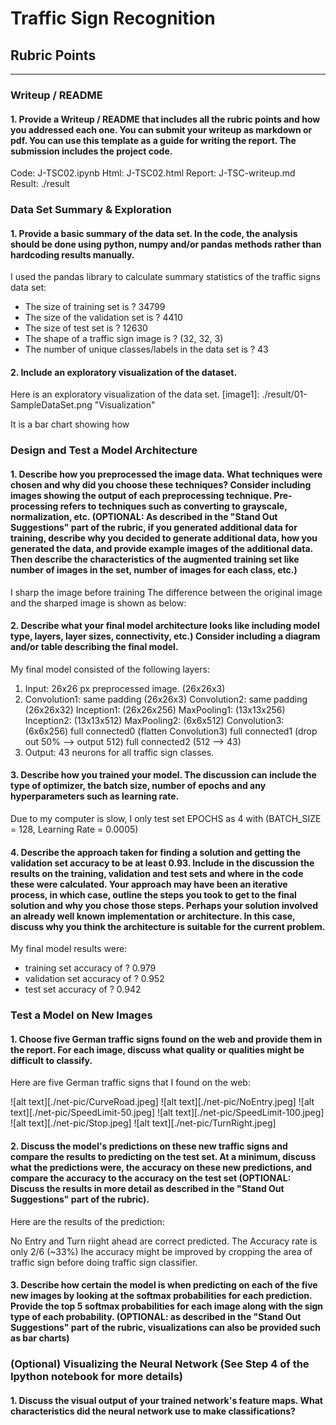 # **Traffic Sign Recognition** 


## Rubric Points


---
### Writeup / README
#### 1. Provide a Writeup / README that includes all the rubric points and how you addressed each one. You can submit your writeup as markdown or pdf. You can use this template as a guide for writing the report. The submission includes the project code.

Code:   J-TSC02.ipynb
Html:   J-TSC02.html
Report: J-TSC-writeup.md
Result: ./result

### Data Set Summary & Exploration

#### 1. Provide a basic summary of the data set. In the code, the analysis should be done using python, numpy and/or pandas methods rather than hardcoding results manually.

I used the pandas library to calculate summary statistics of the traffic
signs data set:

* The size of training set is ? 34799
* The size of the validation set is ? 4410
* The size of test set is ? 12630
* The shape of a traffic sign image is ? (32, 32, 3)
* The number of unique classes/labels in the data set is ? 43

#### 2. Include an exploratory visualization of the dataset.

Here is an exploratory visualization of the data set. 
[image1]: ./result/01-SampleDataSet.png "Visualization"

It is a bar chart showing how 

[image2]: ./result/02-BarChart.png "Bar Chart"

### Design and Test a Model Architecture

#### 1. Describe how you preprocessed the image data. What techniques were chosen and why did you choose these techniques? Consider including images showing the output of each preprocessing technique. Pre-processing refers to techniques such as converting to grayscale, normalization, etc. (OPTIONAL: As described in the "Stand Out Suggestions" part of the rubric, if you generated additional data for training, describe why you decided to generate additional data, how you generated the data, and provide example images of the additional data. Then describe the characteristics of the augmented training set like number of images in the set, number of images for each class, etc.)

I sharp the image before training
The difference between the original image and the sharped image is shown as below:

[image3]: ./result/03-ProcessedImage.png "PreProcessed Image"


#### 2. Describe what your final model architecture looks like including model type, layers, layer sizes, connectivity, etc.) Consider including a diagram and/or table describing the final model.

My final model consisted of the following layers:

1. Input:        26x26 px preprocessed image.             (26x26x3)
2. Convolution1: same padding (26x26x3)
   Convolution2: same padding (26x26x32)
   Inception1:   (26x26x256)
   MaxPooling1:  (13x13x256)
   Inception2:   (13x13x512)
   MaxPooling2:  (6x6x512)
   Convolution3: (6x6x256)
   full connected0 (flatten Convolution3)
   full connected1 (drop out 50% --> output 512)
   full connected2 (512 --> 43)
2. Output:       43 neurons for all traffic sign classes.

 

#### 3. Describe how you trained your model. The discussion can include the type of optimizer, the batch size, number of epochs and any hyperparameters such as learning rate.

Due to my computer is slow, I only test set EPOCHS as 4 with (BATCH_SIZE = 128, Learning Rate = 0.0005)

#### 4. Describe the approach taken for finding a solution and getting the validation set accuracy to be at least 0.93. Include in the discussion the results on the training, validation and test sets and where in the code these were calculated. Your approach may have been an iterative process, in which case, outline the steps you took to get to the final solution and why you chose those steps. Perhaps your solution involved an already well known implementation or architecture. In this case, discuss why you think the architecture is suitable for the current problem.

My final model results were:
* training set accuracy of ? 0.979
* validation set accuracy of ? 0.952
* test set accuracy of ? 0.942


### Test a Model on New Images

#### 1. Choose five German traffic signs found on the web and provide them in the report. For each image, discuss what quality or qualities might be difficult to classify.

Here are five German traffic signs that I found on the web:

[image3]: ./result/04-NetPic.png "Six German traffic signs found on the web"

![alt text][./net-pic/CurveRoad.jpeg] 
![alt text][./net-pic/NoEntry.jpeg] 
![alt text][./net-pic/SpeedLimit-50.jpeg] 
![alt text][./net-pic/SpeedLimit-100.jpeg] 
![alt text][./net-pic/Stop.jpeg]
![alt text][./net-pic/TurnRight.jpeg]



#### 2. Discuss the model's predictions on these new traffic signs and compare the results to predicting on the test set. At a minimum, discuss what the predictions were, the accuracy on these new predictions, and compare the accuracy to the accuracy on the test set (OPTIONAL: Discuss the results in more detail as described in the "Stand Out Suggestions" part of the rubric).

Here are the results of the prediction:

[image4]: ./result/05-PredictResult.png "Prediction result for traffic signs found on the web"

No Entry and Turn riight ahead are correct predicted.
The Accuracy rate is only 2/6 (~33%)
Ihe accuracy might be improved by cropping the area of traffic sign before doing traffic sign classifier. 

#### 3. Describe how certain the model is when predicting on each of the five new images by looking at the softmax probabilities for each prediction. Provide the top 5 softmax probabilities for each image along with the sign type of each probability. (OPTIONAL: as described in the "Stand Out Suggestions" part of the rubric, visualizations can also be provided such as bar charts)

[image5]: ./result/06-Top5.png "Top 5 probabilities for each image"

### (Optional) Visualizing the Neural Network (See Step 4 of the Ipython notebook for more details)
#### 1. Discuss the visual output of your trained network's feature maps. What characteristics did the neural network use to make classifications?


